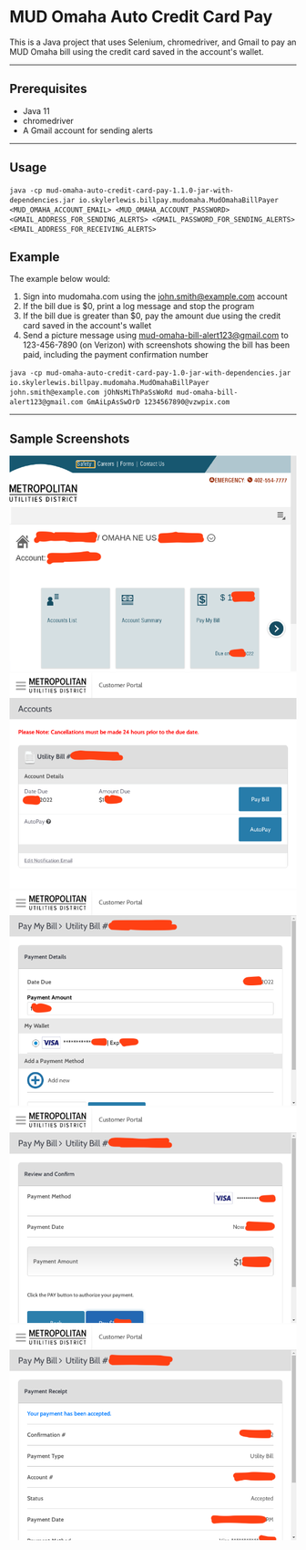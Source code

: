 # MUD Omaha Auto Credit Card Pay

This is a Java project that uses Selenium, chromedriver, and Gmail to pay an MUD Omaha bill using the credit card saved in the account's wallet.

---
## Prerequisites
- Java 11
- chromedriver
- A Gmail account for sending alerts
---

## Usage
`java -cp mud-omaha-auto-credit-card-pay-1.1.0-jar-with-dependencies.jar io.skylerlewis.billpay.mudomaha.MudOmahaBillPayer <MUD_OMAHA_ACCOUNT_EMAIL> <MUD_OMAHA_ACCOUNT_PASSWORD> <GMAIL_ADDRESS_FOR_SENDING_ALERTS> <GMAIL_PASSWORD_FOR_SENDING_ALERTS> <EMAIL_ADDRESS_FOR_RECEIVING_ALERTS>`

## Example
The example below would:
1. Sign into mudomaha.com using the john.smith@example.com account
2. If the bill due is $0, print a log message and stop the program
3. If the bill due is greater than $0, pay the amount due using the credit card saved in the account's wallet
4. Send a picture message using mud-omaha-bill-alert123@gmail.com to 123-456-7890 (on Verizon) with screenshots showing the bill has been paid, including the payment confirmation number

`java -cp mud-omaha-auto-credit-card-pay-1.0-jar-with-dependencies.jar io.skylerlewis.billpay.mudomaha.MudOmahaBillPayer john.smith@example.com jOhNsMiThPaSsWoRd mud-omaha-bill-alert123@gmail.com GmAiLpAsSwOrD 1234567890@vzwpix.com`

---
## Sample Screenshots

![Step 1](docs/screenshots/Step1.png)
![Step 2](docs/screenshots/Step2.png)
![Step 3](docs/screenshots/Step3.png)
![Step 4](docs/screenshots/Step4.png)
![Step 5](docs/screenshots/Step5.png)
